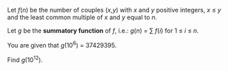 <p>
Let <var>f</var>(<var>n</var>) be the number of couples (<var>x</var>,<var>y</var>) with <var>x</var> and <var>y</var> positive integers, <var>x</var> ≤ <var>y</var> and the least common multiple of <var>x</var> and <var>y</var> equal to <var>n</var>.
</p>
<p>
Let <var>g</var> be the <b>summatory function</b> of <var>f</var>, i.e.: 
<var>g</var>(<var>n</var>) = ∑ <var>f</var>(<var>i</var>)  for 1 ≤ <var>i</var> ≤ <var>n</var>.
</p><p>
</p><p>
You are given that <var>g</var>(10<sup>6</sup>) = 37429395.
</p>
<p>
Find <var>g</var>(10<sup>12</sup>).
</p>






